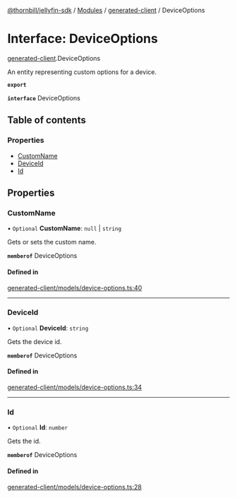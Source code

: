 [@thornbill/jellyfin-sdk](../README.md) / [Modules](../modules.md) / [generated-client](../modules/generated_client.md) / DeviceOptions

# Interface: DeviceOptions

[generated-client](../modules/generated_client.md).DeviceOptions

An entity representing custom options for a device.

**`export`**

**`interface`** DeviceOptions

## Table of contents

### Properties

- [CustomName](generated_client.DeviceOptions.md#customname)
- [DeviceId](generated_client.DeviceOptions.md#deviceid)
- [Id](generated_client.DeviceOptions.md#id)

## Properties

### CustomName

• `Optional` **CustomName**: ``null`` \| `string`

Gets or sets the custom name.

**`memberof`** DeviceOptions

#### Defined in

[generated-client/models/device-options.ts:40](https://github.com/thornbill/jellyfin-sdk-typescript/blob/3ae780a/src/generated-client/models/device-options.ts#L40)

___

### DeviceId

• `Optional` **DeviceId**: `string`

Gets the device id.

**`memberof`** DeviceOptions

#### Defined in

[generated-client/models/device-options.ts:34](https://github.com/thornbill/jellyfin-sdk-typescript/blob/3ae780a/src/generated-client/models/device-options.ts#L34)

___

### Id

• `Optional` **Id**: `number`

Gets the id.

**`memberof`** DeviceOptions

#### Defined in

[generated-client/models/device-options.ts:28](https://github.com/thornbill/jellyfin-sdk-typescript/blob/3ae780a/src/generated-client/models/device-options.ts#L28)
